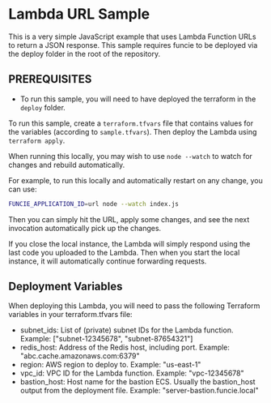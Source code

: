 # Lambda URL Sample

This is a very simple JavaScript example that uses Lambda Function URLs to return a JSON response.
This sample requires funcie to be deployed via the deploy folder in the root of the repository.

## PREREQUISITES

- To run this sample, you will need to have deployed the terraform in the `deploy` folder.

To run this sample, create a `terraform.tfvars` file that contains values for the variables (according to `sample.tfvars`).
Then deploy the Lambda using `terraform apply`.

When running this locally, you may wish to use `node --watch` to watch for changes and rebuild automatically.

For example, to run this locally and automatically restart on any change, you can use:

```bash
FUNCIE_APPLICATION_ID=url node --watch index.js
```

Then you can simply hit the URL, apply some changes, and see the next invocation automatically
pick up the changes.

If you close the local instance, the Lambda will simply respond using the last code you uploaded
to the Lambda. Then when you start the local instance, it will automatically continue forwarding
requests.

## Deployment Variables

When deploying this Lambda, you will need to pass the following Terraform variables in your terraform.tfvars file:

- subnet_ids: List of (private) subnet IDs for the Lambda function. Example: ["subnet-12345678", "subnet-87654321"]
- redis_host: Address of the Redis host, including port. Example: "abc.cache.amazonaws.com:6379"
- region: AWS region to deploy to. Example: "us-east-1"
- vpc_id: VPC ID for the Lambda function. Example: "vpc-12345678"
- bastion_host: Host name for the bastion ECS. Usually the bastion_host output from the deployment file. Example: "server-bastion.funcie.local"
